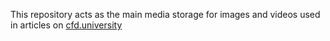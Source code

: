 This repository acts as the main media storage for images and videos used in articles on [cfd.university](https://cfd.university)